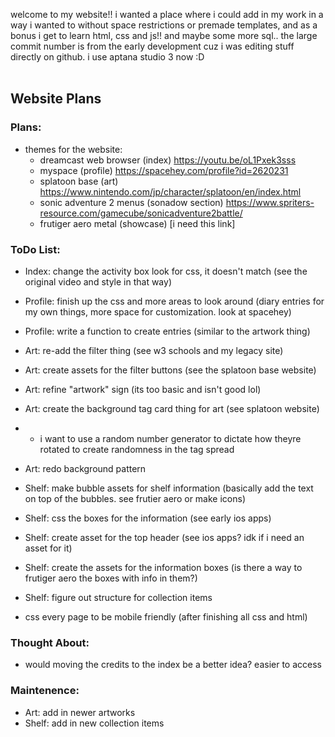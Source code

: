 welcome to my website!! i wanted a place where i could add in my work in a way i wanted to without space restrictions or premade templates, and as a bonus i get to learn html, css and js!! and maybe some more sql..
the large commit number is from the early development cuz i was editing stuff directly on github. i use aptana studio 3 now :D
<br /><br />
## Website Plans
### Plans:
- themes for the website:
  - dreamcast web browser (index) https://youtu.be/oL1Pxek3sss
  - myspace (profile) https://spacehey.com/profile?id=2620231
  - splatoon base (art) https://www.nintendo.com/jp/character/splatoon/en/index.html
  - sonic adventure 2 menus (sonadow section) https://www.spriters-resource.com/gamecube/sonicadventure2battle/
  - frutiger aero metal (showcase) [i need this link]

### ToDo List:
- Index: change the activity box look for css, it doesn't match (see the original video and style in that way)
- Profile: finish up the css and more areas to look around (diary entries for my own things, more space for customization. look at spacehey)
- Profile: write a function to create entries (similar to the artwork thing)
- Art: re-add the filter thing (see w3 schools and my legacy site)
- Art: create assets for the filter buttons (see the splatoon base website)
- Art: refine "artwork" sign (its too basic and isn't good lol)
- Art: create the background tag card thing for art (see splatoon website)
- - i want to use a random number generator to dictate how theyre rotated to create randomness in the tag spread
- Art: redo background pattern
- Shelf: make bubble assets for shelf information (basically add the text on top of the bubbles. see frutier aero or make icons)
- Shelf: css the boxes for the information (see early ios apps)
- Shelf: create asset for the top header (see ios apps? idk if i need an asset for it)
- Shelf: create the assets for the information boxes (is there a way to frutiger aero the boxes with info in them?)
- Shelf: figure out structure for collection items

- css every page to be mobile friendly (after finishing all css and html)

### Thought About:
- would moving the credits to the index be a better idea? easier to access

### Maintenence:
- Art: add in newer artworks
- Shelf: add in new collection items
